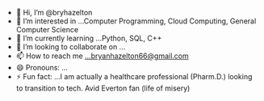 - 👋 Hi, I’m @bryhazelton
- 👀 I’m interested in ...Computer Programming, Cloud Computing, General Computer Science
- 🌱 I’m currently learning ...Python, SQL, C++
- 💞️ I’m looking to collaborate on ...
- 📫 How to reach me ...bryanhazelton66@gmail.com
- 😄 Pronouns: ...
- ⚡ Fun fact: ...I am actually a healthcare professional (Pharm.D.) looking to transition to tech. Avid Everton fan (life of misery)

<!---
bryhazelton/bryhazelton is a ✨ special ✨ repository because its `README.md` (this file) appears on your GitHub profile.
You can click the Preview link to take a look at your changes.
--->
